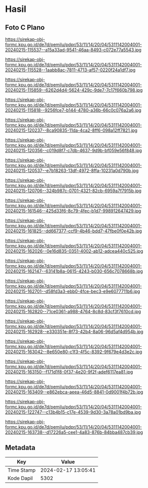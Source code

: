 # Hasil

## Foto C Plano

https://sirekap-obj-formc.kpu.go.id/de7d/pemilu/pdpr/53/11/14/20/04/5311142004001-20240215-115537--a15a33ad-9541-46aa-8493-c072e77a5543.jpg

https://sirekap-obj-formc.kpu.go.id/de7d/pemilu/pdpr/53/11/14/20/04/5311142004001-20240215-115528--1aabb8ac-7811-4713-af57-0220f24a1df7.jpg

https://sirekap-obj-formc.kpu.go.id/de7d/pemilu/pdpr/53/11/14/20/04/5311142004001-20240215-115859--6262d4d4-5624-429c-9de7-7c17f660b798.jpg

https://sirekap-obj-formc.kpu.go.id/de7d/pemilu/pdpr/53/11/14/20/04/5311142004001-20240215-115818--9256fce7-b144-4780-a36b-66c0c076a2a6.jpg

https://sirekap-obj-formc.kpu.go.id/de7d/pemilu/pdpr/53/11/14/20/04/5311142004001-20240215-120237--8ca90835-11da-4ca2-8ff6-098a12ff7821.jpg

https://sirekap-obj-formc.kpu.go.id/de7d/pemilu/pdpr/53/11/14/20/04/5311142004001-20240215-120356--c019d8f7-c7db-4637-9d9b-bf059e56f848.jpg

https://sirekap-obj-formc.kpu.go.id/de7d/pemilu/pdpr/53/11/14/20/04/5311142004001-20240215-120537--e7b18263-13df-4972-8ffa-10231a0d790b.jpg

https://sirekap-obj-formc.kpu.go.id/de7d/pemilu/pdpr/53/11/14/20/04/5311142004001-20240215-120706--324b987c-0701-4321-82cb-6959a7f7915b.jpg

https://sirekap-obj-formc.kpu.go.id/de7d/pemilu/pdpr/53/11/14/20/04/5311142004001-20240215-161546--425d33f6-8c79-4fec-b1d7-998912647429.jpg

https://sirekap-obj-formc.kpu.go.id/de7d/pemilu/pdpr/53/11/14/20/04/5311142004001-20240215-161825--dd667377-ccf9-4b46-bdd7-47fbe0f0e42b.jpg

https://sirekap-obj-formc.kpu.go.id/de7d/pemilu/pdpr/53/11/14/20/04/5311142004001-20240215-162026--0e16d835-0351-4002-ab12-adcea440c525.jpg

https://sirekap-obj-formc.kpu.go.id/de7d/pemilu/pdpr/53/11/14/20/04/5311142004001-20240215-162147--63141b8a-0615-4243-b030-656c7078668b.jpg

https://sirekap-obj-formc.kpu.go.id/de7d/pemilu/pdpr/53/11/14/20/04/5311142004001-20240215-162701--d58fd3a3-ebb0-4fce-bec3-e9e6077711b6.jpg

https://sirekap-obj-formc.kpu.go.id/de7d/pemilu/pdpr/53/11/14/20/04/5311142004001-20240215-162820--71ce0361-a988-4764-8c8d-83cf3f7610cd.jpg

https://sirekap-obj-formc.kpu.go.id/de7d/pemilu/pdpr/53/11/14/20/04/5311142004001-20240215-162928--e330351e-8f73-42b4-8a06-96d5af4d954b.jpg

https://sirekap-obj-formc.kpu.go.id/de7d/pemilu/pdpr/53/11/14/20/04/5311142004001-20240215-163042--8e650e80-c1f3-4f5c-8392-9f679e4d3e2c.jpg

https://sirekap-obj-formc.kpu.go.id/de7d/pemilu/pdpr/53/11/14/20/04/5311142004001-20240215-163150--f171d1f8-0f37-4e20-9f2f-adef6117ea81.jpg

https://sirekap-obj-formc.kpu.go.id/de7d/pemilu/pdpr/53/11/14/20/04/5311142004001-20240215-163409--e862ebca-aeea-46d5-8841-0d9001f4b72b.jpg

https://sirekap-obj-formc.kpu.go.id/de7d/pemilu/pdpr/53/11/14/20/04/5311142004001-20240215-122747--c13b4b15-c17e-4539-9d30-3a78a01bd9ba.jpg

https://sirekap-obj-formc.kpu.go.id/de7d/pemilu/pdpr/53/11/14/20/04/5311142004001-20240215-163738--d17226a5-cee1-4a83-876b-84bba487cb39.jpg


## Metadata

| Key        | Value               |
| ---------- | ------------------- |
| Time Stamp | 2024-02-17 13:05:41 |
| Kode Dapil | 5302                |




